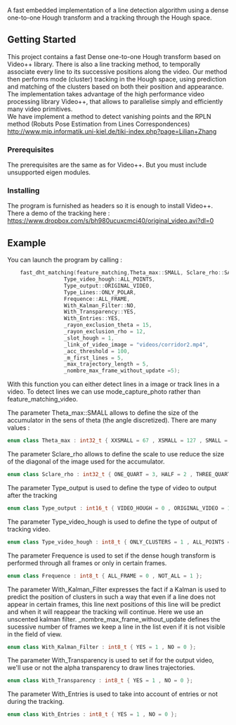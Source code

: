 

A fast embedded implementation of a line detection algorithm using a dense one-to-one Hough transform and a tracking through the Hough space.

## Getting Started

This project contains a fast Dense one-to-one Hough transform based on Video++ library. There is also a line tracking method, to temporally associate every line to its successive positions along the video. Our method then performs mode (cluster) tracking in the Hough space, using prediction and matching of the clusters based on both their position and appearance. The implementation takes advantage of the high performance video processing library Video++, that allows to parallelise simply and efficiently many video primitives.  
We have implement a method to detect vanishing points and the RPLN method (Robuts Pose Estimation from Lines Correspondences) http://www.mip.informatik.uni-kiel.de/tiki-index.php?page=Lilian+Zhang

### Prerequisites

The prerequisites are the same as for Video++. But you must include unsupported eigen modules.


### Installing

The program is furnished as headers so it is enough to install Video++. There a demo of the tracking here :
https://www.dropbox.com/s/bh980ucuxcmci40/original_video.avi?dl=0

## Example

You can launch the program by calling :

```c++
    fast_dht_matching(feature_matching,Theta_max::SMALL, Sclare_rho::SAME,
                  Type_video_hough::ALL_POINTS,
                  Type_output::ORIGINAL_VIDEO,
                  Type_Lines::ONLY_POLAR,
                  Frequence::ALL_FRAME,
                  With_Kalman_Filter::NO,
                  With_Transparency::YES,
                  With_Entries::YES,
                  _rayon_exclusion_theta = 15,
                  _rayon_exclusion_rho = 12,
                  _slot_hough = 1,
                  _link_of_video_image = "videos/corridor2.mp4",
                  _acc_threshold = 100,
                  _m_first_lines = 5,
                  _max_trajectory_length = 5,
                  _nombre_max_frame_without_update =5);
```

With this function you can either detect lines in a image or track lines in a video. To detect lines we can use mode_capture_photo rather than feature_matching_video. 


The parameter Theta_max::SMALL allows to define the size of the accumulator in the sens of theta (the angle discretized). There are many values : 

```c++
enum class Theta_max : int32_t { XXSMALL = 67 , XSMALL = 127 , SMALL = 255, MEDIUM = 500, LARGE = 1000 , XLARGE = 1500};

```

The parameter Sclare_rho allows to define the scale to use reduce the size of the diagonal of the image used for the accumulator.

```c++
enum class Sclare_rho : int32_t { ONE_QUART = 3, HALF = 2 , THREE_QUART = 1 , SAME = 0};

```

The parameter Type_output is used to define the type of video to output after the tracking

```c++
enum class Type_output : int16_t { VIDEO_HOUGH = 0 , ORIGINAL_VIDEO = 1 , GRADIENT_VIDEO = 2,ORIGINAL_AND_HOUGH_VIDEO = 3   };

```


The parameter Type_video_hough is used to define the type of output of tracking video.

```c++
enum class Type_video_hough : int8_t { ONLY_CLUSTERS = 1 , ALL_POINTS = 2 };

```

The parameter Frequence is used to set if the dense hough transform is performed through all frames or only in certain frames.

```c++
enum class Frequence : int8_t { ALL_FRAME = 0 , NOT_ALL = 1 };

```

The parameter With_Kalman_Filter expresses the fact if a Kalman is used to predict the position of clusters in such a way that even if a line does not appear in certain frames, this line next positions of this line will be predict and when it will reappear the tracking will continue. Here we use an unscented kalman filter. _nombre_max_frame_without_update defines the sucessive number of frames we keep a line in the list even if it is not visible in the field of view.

```c++
enum class With_Kalman_Filter : int8_t { YES = 1 , NO = 0 };

```

The parameter With_Transparency is used to set if for the output video, we'll use or not the alpha transparency to draw lines trajectories.

```c++
enum class With_Transparency : int8_t { YES = 1 , NO = 0 };
```

The parameter With_Entries is used to take into account of entries or not during the tracking.

```c++
enum class With_Entries : int8_t { YES = 1 , NO = 0 };

```






